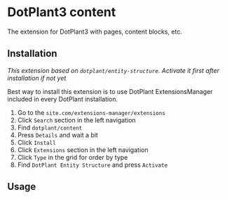 DotPlant3 content
=================

The extension for DotPlant3 with pages, content blocks, etc.

## Installation

*This extension based on `dotplant/entity-structure`. Activate it first after installation if not yet* 

Best way to install this extension is to use DotPlant ExtensionsManager included in every DotPlant installation.

1. Go to the `site.com/extensions-manager/extensions`
2. Click `Search` section in the left navigation
3. Find `dotplant/content`
4. Press `Details` and wait a bit
5. Click `Install`
6. Click `Extensions` section in the left navigation
7. Click `Type` in the grid for order by type
8. Find `DotPlant Entity Structure` and press `Activate`


Usage
-----
